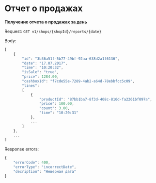 Отчет о продажах
================

**Получение отчета о продажах за день**

Request:
`GET v1/shops/{shopId}/reports/{date}`

Body:
```javascript
[
    {
        "id": "3b36a51f-5b77-49bf-92aa-638d2a1f6136",
        "date": "17.07.2017",
        "time": "10:20:32",
        "isSale": "true",
        "price": 1284.00,
        "cashboxId": "f7cde55e-7289-4ab2-a64d-78ebbfcc5c09",
        "lines": 
        [
            {
                "productId": "87bb1ba7-8f3d-408c-810d-fa2261bf097a",
                "price": 100.00,
                "count": 3.00,
                "time": "10:20:31"
            },
            ...
        ]
    },
    ...
]
```

Response errors:
```javascript
{
    "errorCode": 400,
    "errorType": "incorrectDate",
    "decription": "Неверная дата"
}
```